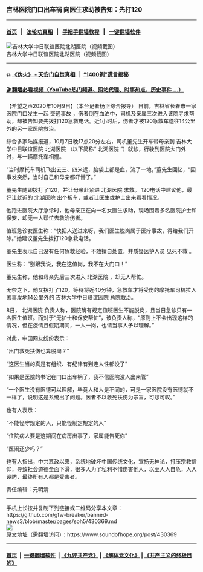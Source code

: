 ### 吉林医院门口出车祸 向医生求助被告知：先打120
------------------------

#### [首页](https://github.com/gfw-breaker/banned-news3/blob/master/README.md) &nbsp;&nbsp;|&nbsp;&nbsp; [法轮功真相](https://github.com/begood0513/basic/blob/master/README.md)  &nbsp;&nbsp;|&nbsp;&nbsp; [手把手翻墙教程](https://github.com/gfw-breaker/guides/wiki)  &nbsp;&nbsp;|&nbsp;&nbsp; [一键翻墙软件](https://github.com/gfw-breaker/nogfw/blob/master/README.md)  



<div><img alt="吉林大学中日联谊医院北湖医院（视频截图）" src="https://img.soundofhope.org/2020-10/1602246207721.png"/>
<br/><figcaption class="caption">
 吉林大学中日联谊医院北湖医院（视频截图）
</figcaption></div><hr/>

#### 💥 [《伪火》 - 天安门自焚真相 ](http://158.247.195.190:10000/videos/blog/weihuo.html)&nbsp; |&nbsp; [“1400例”谎言揭秘  ](http://158.247.195.190:10000/videos/blog/jiexi1400.html)

#### [ 🎬  翻墙必看视频（YouTube热门频道、网站代理、时事热点、历史事件 ...）](https://github.com/gfw-breaker/links/blob/master/banned.md)

<div><div class="Content__Wrapper sc-1bvya0-0 grZQxZ">
 <p class="meta-top">
  <span class="meta">
   【希望之声2020年10月9日】（本台记者杨正综合报导）
  </span>
  日前，吉林省长春市一家医院门口发生一起
  <ok href="/term/9830">
   交通事故
  </ok>
  ，伤者倒在血泊中，司机及亲属三次进入该院寻求帮助，却被告知要先拨打120急救电话。近1小时后，伤者才被120急救车送往14公里外的另一家医院救治。
 </p>
 <p>
  综合多家陆媒报道，10月7日晚17点20分左右，司机董先生开车带母亲到
  <ok href="/term/393688">
   吉林大学中日联谊医院
  </ok>
  <ok href="/term/393691">
   北湖医院
  </ok>
  （以下简称“
  <ok href="/term/393691">
   北湖医院
  </ok>
  ”）就诊，行驶到医院大门外时，与一辆摩托车相撞。
 </p>
 <div class="AD_Embed__Wrap-sc-1xslmin-0 igMuqX module desktop">
  <div>
  </div>
 </div>
 <p>
  “当时摩托车司机飞出去三、四米远，脑袋上都是血，流了一地，”董先生回忆，“因事发突然，当时自己和母​​亲都吓懵了。”
 </p>
 <p>
  董先生随即拨打了120，并让母亲赶紧进
  <ok href="/term/393691">
   北湖医院
  </ok>
  求救。 120电话中建议他，最好让就近的
  <ok href="/term/393691">
   北湖医院
  </ok>
  出个板车，或者让医生或护士出来看看情况。
 </p>
 <p>
  他跑进医院大厅急诊时，他母亲正在向一名女医生求助，现场围着多名医院护士和保安，却无一人帮忙去救治伤者。
 </p>
 <p>
  值班急诊女医生称：“快把人送进来呀，我们医生脱岗属于医疗事故，得给我们开除。”她建议董先生拨打120急救电话。
 </p>
 <p>
  董先生表示自己没有任何急救经验，不敢擅自处置，并质疑医护人员
  <ok href="/term/51317">
   见死不救
  </ok>
  。
 </p>
 <p>
  医生称：“别跟我说，我在这值岗，我不在大门口！”
 </p>
 <p>
  董先生称，他和母亲先后三次进入
  <ok href="/term/393691">
   北湖医院
  </ok>
  ，却无人帮忙。
 </p>
 <p>
  无奈之下，他又拨打了120，等待将近40分钟，急救车才将受伤的摩托车司机拉入离事发地14公里外的
  <ok href="/term/393688">
   吉林大学中日联谊医院
  </ok>
  总院救治。
 </p>
 <p>
  8日，
  <ok href="/term/393691">
   北湖医院
  </ok>
  负责人称，医院确有规定值班医生不能脱岗，且当日急诊只有一名医生值班。而对于“无护士和保安帮忙”，该负责人称，“原则上不会出现这样的情况，但在疫情且假期期间，一人一岗，也请当事人予以理解。”
 </p>
 <p>
  对此，中国网友纷纷表示：
 </p>
 <p>
  “出门救死扶伤也算脱岗？”
 </p>
 <p>
  “这医生当的真是有组织、有纪律有到连人性都没了”
 </p>
 <p>
  “如果是医院的书记在门口出车祸了，我不信医院没人出来管”
 </p>
 <p>
  “一个医生没有医德可以理解，毕竟人和人是不同的，可是一家医院没有医德就不一样了，说明这是系统出了问题。医者不以救死扶伤为宗旨，可悲可叹。”
 </p>
 <p>
  也有人表示：
 </p>
 <p>
  “不能怪守规定的人，只能怪制定规定的人”
 </p>
 <p>
  “住院病人要是这期间在病房出事了，家属能告死你”
 </p>
 <p>
  “医闹还少吗？”
 </p>
 <p>
  也有人指出，中共篡政以来，系统地破坏中国传统文化，宣扬无神论，打压宗教信仰，导致社会道德全面下滑，很多人为了私利不惜伤害他人，以至人人自危，人人设防，最终所有人都是受害者。
 </p>
 <p class="meta-btm">
  责任编辑：元明清
 </p>
</div>
</div>
<hr/>
手机上长按并复制下列链接或二维码分享本文章：<br/>
https://github.com/gfw-breaker/banned-news3/blob/master/pages/soh5/430369.md <br/>
<a href='https://github.com/gfw-breaker/banned-news3/blob/master/pages/soh5/430369.md'><img src='https://github.com/gfw-breaker/banned-news3/blob/master/pages/soh5/430369.md.png'/></a> <br/>
原文地址（需翻墙访问）：https://www.soundofhope.org/post/430369


------------------------
#### [首页](https://github.com/gfw-breaker/banned-news3/blob/master/README.md) &nbsp;|&nbsp; [一键翻墙软件](https://github.com/gfw-breaker/nogfw/blob/master/README.md) &nbsp;| [《九评共产党》](https://github.com/gfw-breaker/9ping.md/blob/master/README.md#九评之一评共产党是什么) | [《解体党文化》](https://github.com/gfw-breaker/jtdwh.md/blob/master/README.md) | [《共产主义的终极目的》](https://github.com/gfw-breaker/gczydzjmd.md/blob/master/README.md)


<img src='http://gfw-breaker.win/banned-news3/pages/soh5/430369.md' width='0px' height='0px'/>